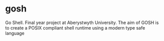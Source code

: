 # gosh
Go Shell. Final year project at Aberystwyth University.
The aim of GOSH is to create a POSIX compliant shell runtime using a modern type safe language

